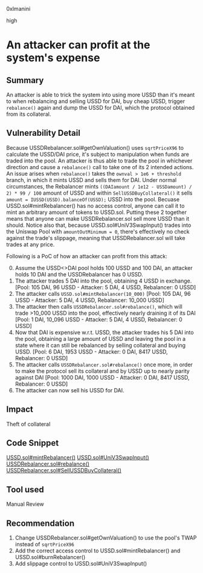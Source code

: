 0xlmanini

high

# An attacker can profit at the system's expense

## Summary
An attacker is able to trick the system into using more USSD than it's meant to when rebalancing and selling USSD for DAI, buy cheap USSD, trigger `rebalance()` again and dump the USSD for DAI, which the protocol obtained from its collateral.

## Vulnerability Detail
Because USSDRebalancer.sol#getOwnValuation() uses `sqrtPriceX96` to calculate the USSD/DAI price, it's subject to manipulation when funds are traded into the pool.
An attacker is thus able to trade the pool in whichever direction and cause a `rebalance()` call to take one of its 2 intended actions.
An issue arises when `rebalance()` takes the  `ownval > 1e6 + threshold` branch, in which it mints USSD and sells them for DAI. 
Under normal circumstances, the Rebalancer mints `((DAIamount / 1e12 - USSDamount) / 2) * 99 / 100` amount of USSD and within `SellUSSDBuyCollateral()` it sells `amount = IUSSD(USSD).balanceOf(USSD);` USSD into the pool. Becuase USSD.sol#mintRebalancer() has no access control, anyone can call it to mint an arbitrary amount of tokens to USSD.sol.
Putting these 2 together means that anyone can make USSDRebalancer.sol sell more USSD than it should. 
Notice also that, because USSD.sol#UniV3SwapInput() trades into the Uniswap Pool with `amountOutMinimum = 0`, there's effectively no check against the trade's slippage, meaning that USSDRebalancer.sol will take trades at any price.

Following is a PoC of how an attacker can profit from this attack:

0. Assume the USSD<>DAI pool holds 100 USSD and 100 DAI, an attacker holds 10 DAI and the USSDRebalancer has 0 USSD.
1. The attacker trades 5 DAI into the pool, obtaining 4 USSD in exchange. [Pool: 105 DAI, 96 USSD - Attacker: 5 DAI, 4 USSD, Rebalancer: 0 USSD]
2. The attacker calls `USSD.sol#mintRebalancer(10_000)` [Pool: 105 DAI, 96 USSD - Attacker: 5 DAI, 4 USSD, Rebalancer: 10_000 USSD]
3. The attacker then calls `USSDRebalancer.sol#rebalance()`, which will trade >10_000 USSD into the pool, effectively nearly draining it of its DAI [Pool: 1 DAI, 10_096 USSD - Attacker: 5 DAI, 4 USSD, Rebalancer: 0 USSD]
4. Now that DAI is expensive w.r.t. USSD, the attacker trades his 5 DAI into the pool, obtaining a large amount of USSD and leaving the pool in a state where it can still be rebalanced by selling collateral and buying USSD. [Pool: 6 DAI, 1953 USSD - Attacker: 0 DAI, 8417 USSD, Rebalancer: 0 USSD]
5. The attacker calls `USSDRebalancer.sol#rebalance()` once more, in order to make the protocol sell its collateral and by USSD up to nearly parity against DAI [Pool: 1000 DAI, 1000 USSD - Attacker: 0 DAI, 8417 USSD, Rebalancer: 0 USSD]
6. The attacker can now sell his USSD for DAI.

## Impact
Theft of collateral

## Code Snippet
[USSD.sol#mintRebalancer()](https://github.com/sherlock-audit/2023-05-USSD/blob/main/ussd-contracts/contracts/USSD.sol#L204-L206)
[USSD.sol#UniV3SwapInput()](https://github.com/sherlock-audit/2023-05-USSD/blob/main/ussd-contracts/contracts/USSD.sol#L227-L240)
[USSDRebalancer.sol#rebalance()](https://github.com/sherlock-audit/2023-05-USSD/blob/main/ussd-contracts/contracts/USSDRebalancer.sol#L92-L107)
[USSDRebalancer.sol#SellUSSDBuyCollateral()](https://github.com/sherlock-audit/2023-05-USSD/blob/main/ussd-contracts/contracts/USSDRebalancer.sol#L163-L205)

## Tool used

Manual Review

## Recommendation
1. Change USSDRebalancer.sol#getOwnValuation() to use the pool's TWAP instead of `sqrtPriceX96`
2. Add the correct access control to USSD.sol#mintRebalancer() and USSD.sol#burnRebalancer()
3. Add slippage control to USSD.sol#UniV3SwapInput()
